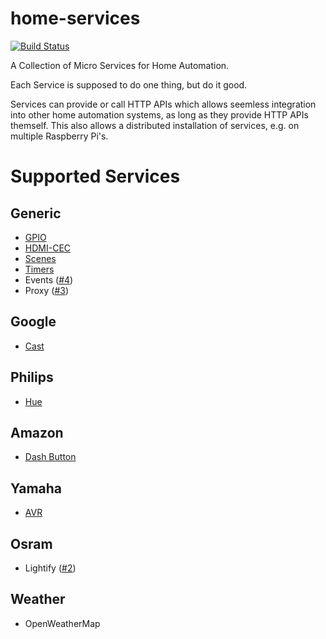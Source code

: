 # home-services
[![Build Status](https://travis-ci.org/maxjoehnk/home-services.svg?branch=master)](https://travis-ci.org/maxjoehnk/home-services)

A Collection of Micro Services for Home Automation.

Each Service is supposed to do one thing, but do it good.

Services can provide or call HTTP APIs which allows seemless integration into other home automation systems, as long as they provide HTTP APIs themself.
This also allows a distributed installation of services, e.g. on multiple Raspberry Pi's.

# Supported Services

## Generic
- [GPIO](https://github.com/maxjoehnk/home-services/tree/master/services/generic-gpio)
- [HDMI-CEC](https://github.com/maxjoehnk/home-services/tree/master/services/generic-hdmi-cec)
- [Scenes](https://github.com/maxjoehnk/home-services/tree/master/services/generic-scenes)
- [Timers](https://github.com/maxjoehnk/home-services/tree/master/services/generic-timers)
- Events ([#4](https://github.com/maxjoehnk/home-services/pull/4))
- Proxy ([#3](https://github.com/maxjoehnk/home-services/pull/3))

## Google
- [Cast](https://github.com/maxjoehnk/home-services/tree/master/services/google-cast)

## Philips
- [Hue](https://github.com/maxjoehnk/home-services/tree/master/services/philips-hue)

## Amazon
- [Dash Button](https://github.com/maxjoehnk/home-services/tree/master/services/amazon-dash-button)

## Yamaha
- [AVR](https://github.com/maxjoehnk/home-services/tree/master/services/yamaha-avr)

## Osram
- Lightify ([#2](https://github.com/maxjoehnk/home-services/issues/2))

## Weather
- OpenWeatherMap
